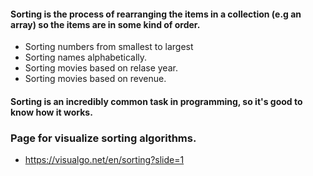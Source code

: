 #### Sorting is the process of rearranging the items in a collection (e.g an array) so the items are in some kind of order.

* Sorting numbers from smallest to largest
* Sorting names alphabetically.
* Sorting movies based on relase year.
* Sorting movies based on revenue.

#### Sorting is an incredibly common task in programming, so it's good to know how it works.

### Page for visualize sorting algorithms.

* https://visualgo.net/en/sorting?slide=1